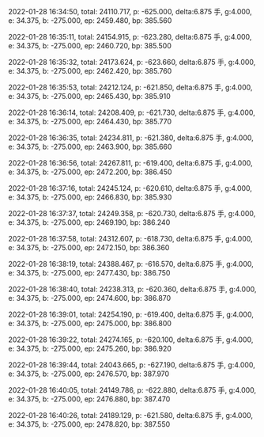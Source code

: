 2022-01-28 16:34:50, total: 24110.717, p: -625.000, delta:6.875 手, g:4.000, e: 34.375, b: -275.000, ep: 2459.480, bp: 385.560

2022-01-28 16:35:11, total: 24154.915, p: -623.280, delta:6.875 手, g:4.000, e: 34.375, b: -275.000, ep: 2460.720, bp: 385.500

2022-01-28 16:35:32, total: 24173.624, p: -623.660, delta:6.875 手, g:4.000, e: 34.375, b: -275.000, ep: 2462.420, bp: 385.760

2022-01-28 16:35:53, total: 24212.124, p: -621.850, delta:6.875 手, g:4.000, e: 34.375, b: -275.000, ep: 2465.430, bp: 385.910

2022-01-28 16:36:14, total: 24208.409, p: -621.730, delta:6.875 手, g:4.000, e: 34.375, b: -275.000, ep: 2464.430, bp: 385.770

2022-01-28 16:36:35, total: 24234.811, p: -621.380, delta:6.875 手, g:4.000, e: 34.375, b: -275.000, ep: 2463.900, bp: 385.660

2022-01-28 16:36:56, total: 24267.811, p: -619.400, delta:6.875 手, g:4.000, e: 34.375, b: -275.000, ep: 2472.200, bp: 386.450

2022-01-28 16:37:16, total: 24245.124, p: -620.610, delta:6.875 手, g:4.000, e: 34.375, b: -275.000, ep: 2466.830, bp: 385.930

2022-01-28 16:37:37, total: 24249.358, p: -620.730, delta:6.875 手, g:4.000, e: 34.375, b: -275.000, ep: 2469.190, bp: 386.240

2022-01-28 16:37:58, total: 24312.607, p: -618.730, delta:6.875 手, g:4.000, e: 34.375, b: -275.000, ep: 2472.150, bp: 386.360

2022-01-28 16:38:19, total: 24388.467, p: -616.570, delta:6.875 手, g:4.000, e: 34.375, b: -275.000, ep: 2477.430, bp: 386.750

2022-01-28 16:38:40, total: 24238.313, p: -620.360, delta:6.875 手, g:4.000, e: 34.375, b: -275.000, ep: 2474.600, bp: 386.870

2022-01-28 16:39:01, total: 24254.190, p: -619.400, delta:6.875 手, g:4.000, e: 34.375, b: -275.000, ep: 2475.000, bp: 386.800

2022-01-28 16:39:22, total: 24274.165, p: -620.100, delta:6.875 手, g:4.000, e: 34.375, b: -275.000, ep: 2475.260, bp: 386.920

2022-01-28 16:39:44, total: 24043.665, p: -627.190, delta:6.875 手, g:4.000, e: 34.375, b: -275.000, ep: 2476.570, bp: 387.970

2022-01-28 16:40:05, total: 24149.786, p: -622.880, delta:6.875 手, g:4.000, e: 34.375, b: -275.000, ep: 2476.880, bp: 387.470

2022-01-28 16:40:26, total: 24189.129, p: -621.580, delta:6.875 手, g:4.000, e: 34.375, b: -275.000, ep: 2478.820, bp: 387.550